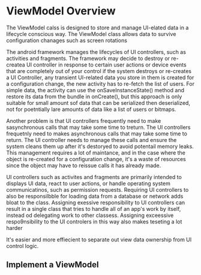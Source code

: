 # ViewModel Overview
The ViewModel calss is designed to store and manage UI-elated data in a lifecycle conscious way. The ViewModel class allows data to survive configuration chanages such as screen rotations

The android framework manages the lifecycles of UI controllers, such as activities and fragments. The framework may decide to destroy or re-createa UI controller in response to certain user actions or device events that are completely out of your control if the system destroys or re-creates a UI Controller, any transient UI-related  data you store in them is created for a configuration change, the new activity has to re-fetch the list of users. For simple data, the activity can use the onSaveInstanceState() method and restore its data from the bundle in onCreate(), but this approach is only suitable for small amount sof data that can be serialized then deserialized, not for poetntially lare amounts of data like a list of users or bitmaps. 

Another problem is that UI controllers frequently need to make sasynchronous calls that may take some time to treturn. The UI controllers frequetnly need to makes asynchronous calls that may take some time to return. The UI controller needs to manage these calls and ensure the system cleans them up after it's destoryed to avoid potentail memory leaks. This management requires a lot of maintance, and in the case where the object is re-created for a configuration change, it's a waste of resources since the object may have to reissue calls it has already made. 

UI controllers such as activites and fragments are primarily intended to displays  UI data, react to user actions, or handle operating system communicatinos, such as permission requests. Requiring UI controllers to also be responsilbble for loading data from a database or network adds bloat to the class. Assigning exessive responsibility to UI controllers can result in a single class that tries to handle all of an app's work by itself, instead od delegating work to other classess. Assigning exceessive respo9nsibility to the UI controlers in this way also makes teseting a lot harder

It's easier  and more effiecient to separate out view data ownership from UI control logic. 

## Implement a ViewModel
